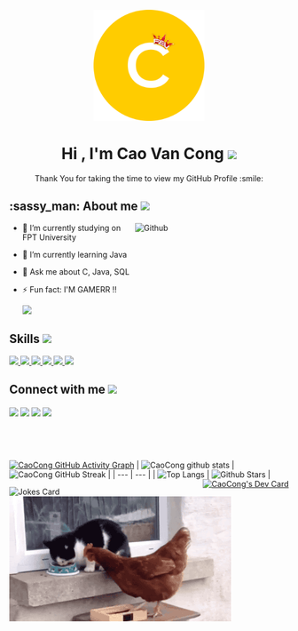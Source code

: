 <p align="center">
    <img width="200" src="https://github.com/caocong2404/caocong2404/blob/main/avt-01-01-01.png">
</p>
<h1 align="center">Hi , I'm Cao Van Cong <img src="https://media.giphy.com/media/hvRJCLFzcasrR4ia7z/giphy.gif" width="33"></h1>
<p align='center'>
</p>

<div size='20px' align="center"> Thank You for taking the time to view my GitHub Profile :smile: 
</div>

<h2> :sassy_man:  About me
<img src = "https://media0.giphy.com/media/KDDpcKigbfFpnejZs6/giphy.gif?cid=ecf05e47oy6f4zjs8g1qoiystc56cu7r9tb8a1fe76e05oty&rid=giphy.gif" width = 100px></h2>

<img width="55%" align="right" alt="Github" src="https://raw.githubusercontent.com/onimur/.github/master/.resources/git-header.svg" />

- 🔭 I’m currently studying on  FPT University
  
- 🌱 I’m currently learning Java
  
- 💬 Ask me about C, Java, SQL
  
- ⚡ Fun fact: I'M GAMERR !! <p> <img src = "https://cdn-icons-png.flaticon.com/512/686/686589.png" width=40px> </p>

<h2> Skills <img src = "https://media2.giphy.com/media/QssGEmpkyEOhBCb7e1/giphy.gif?cid=ecf05e47a0n3gi1bfqntqmob8g9aid1oyj2wr3ds3mg700bl&rid=giphy.gif" width = 32px> </h2>
<a href=> <img width ='32px' src ='https://icon-library.com/images/icon-java/icon-java-6.jpg'> </a>
<a href=> <img width ='32px' src ='https://raw.githubusercontent.com/rahulbanerjee26/githubAboutMeGenerator/main/icons/javascript.svg'> </a>
<a href=> <img width ='32px' src ='https://raw.githubusercontent.com/rahulbanerjee26/githubAboutMeGenerator/main/icons/c.svg'> </a>
<a href=> <img width ='32px' src ='https://raw.githubusercontent.com/rahulbanerjee26/githubAboutMeGenerator/main/icons/css.svg'> </a>
<a href=> <img width ='32px' src ='https://raw.githubusercontent.com/rahulbanerjee26/githubAboutMeGenerator/main/icons/html.svg'> </a>
<a href=> <img width ='32px' src ='https://raw.githubusercontent.com/rahulbanerjee26/githubAboutMeGenerator/main/icons/csharp.svg'> </a>


<h2> Connect with me <img src='https://raw.githubusercontent.com/ShahriarShafin/ShahriarShafin/main/Assets/handshake.gif' width="100px"> </h2>

<a href = 'https://www.facebook.com/cong.cao.jvun12h'> <img width = '32px' align= 'center' src="https://cdn-icons-png.flaticon.com/512/5968/5968764.png"/></a> 
<a href = 'https://twitter.com/CaoCong2404'> <img width = '32px' align= 'center' src="https://raw.githubusercontent.com/rahulbanerjee26/githubAboutMeGenerator/main/icons/twitter.svg"/></a> 
<a href = 'https://github.com/caocong2404'> <img width = '32px' align= 'center' src="https://raw.githubusercontent.com/rahulbanerjee26/githubAboutMeGenerator/main/icons/github.svg"/></a>
<a href = 'https://www.youtube.com/channel/UC37m2JETWFj9a1Mw6l5fUWA'> <img width = '32px' align= 'center' 
src="https://cdn-icons-png.flaticon.com/512/187/187209.png"/></a>

  
<br>
<br>
  <br>
  
  
[![CaoCong GitHub Activity Graph](https://activity-graph.herokuapp.com/graph?username=caocong2404&theme=tokyonight)](https://git.io/praveenscience)
| ![CaoCong github stats](https://github-readme-stats.vercel.app/api?username=caocong2404&show_icons=true&theme=tokyonight) | ![CaoCong GitHub Streak](https://github-readme-streak-stats.herokuapp.com/?user=caocong2404&theme=tokyonight) |
| --- | --- |
| ![Top Langs](https://github-readme-stats.vercel.app/api/top-langs/?username=caocong2404&theme=tokyonight) | ![Github Stars](https://github-readme-stats.vercel.app/api?username=caocong2404&show_icons=true&locale=en&count_private=true&hide_rank=true&custom_title=My%20GitHub%20Stats&disable_animations=true&theme=tokyonight) |
<a style="float:right" href="https://app.daily.dev/caocong2404"><img src="https://api.daily.dev/devcards/61fa7c9675214b90a8e112c7c88ee20f.png?r=0bz" width="400" alt="CaoCong's Dev Card"/></a>

![Jokes Card](https://readme-jokes.vercel.app/api?theme=tokyonight)
![](https://github.com/caocong2404/caocong2404/blob/master/giphy.gif)


<br>
